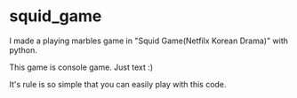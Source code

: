 # squid_game

I made a playing marbles game in "Squid Game(Netfilx Korean Drama)" with python.

This game is console game. Just text :)

It's rule is so simple that you can easily play with this code.

